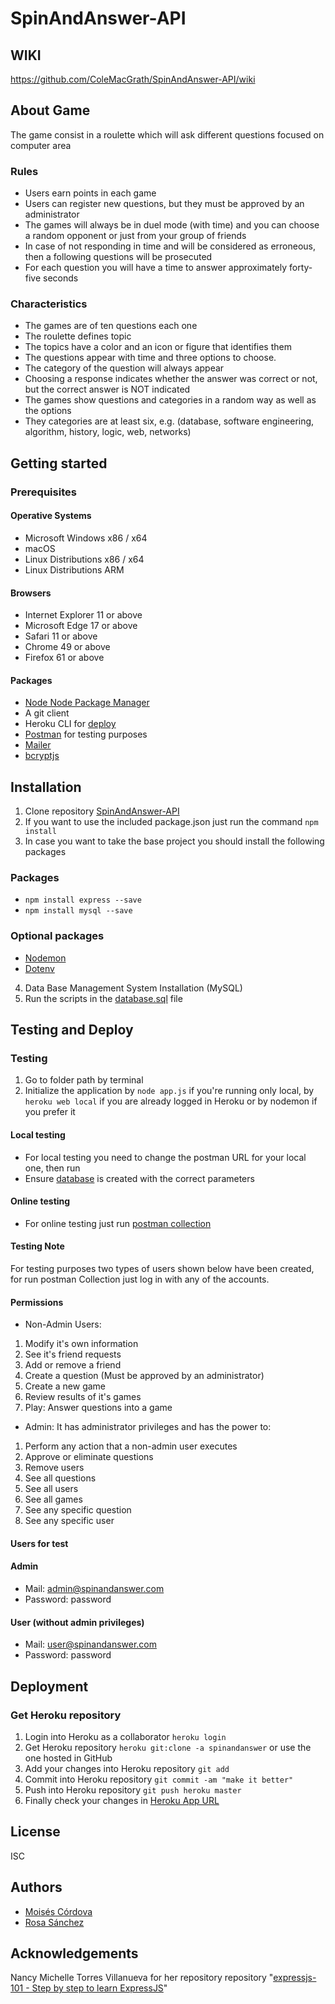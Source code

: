# SpinAndAnswer-API
## WIKI
https://github.com/ColeMacGrath/SpinAndAnswer-API/wiki

## About Game
The game consist in a roulette which will ask different questions focused on computer area
### Rules
* Users earn points in each game
* Users can register new questions, but they must be approved by an administrator
* The games will always be in duel mode (with time) and you can choose a random opponent or just from your group of friends
* In case of not responding in time and will be considered as erroneous, then a following questions will be prosecuted
* For each question you will have a time to answer approximately forty-five seconds
### Characteristics
* The games are of ten questions each one
* The roulette defines topic
* The topics have a color and an icon or figure that identifies them
* The questions appear with time and three options to choose. 
* The category of the question will always appear
* Choosing a response indicates whether the answer was correct or not, but the correct answer is NOT indicated
* The games show questions and categories in a random way as well as the options
* They categories are at least six, e.g. (database, software engineering, algorithm, history, logic, web, networks)

## Getting started
### Prerequisites
#### Operative Systems
* Microsoft Windows x86 / x64
* macOS
* Linux Distributions x86 / x64
* Linux Distributions ARM
#### Browsers
* Internet Explorer 11 or above
* Microsoft Edge 17 or above
* Safari 11 or above
* Chrome 49 or above
* Firefox 61 or above
#### Packages
* [Node Node Package Manager](https://www.npmjs.com/)
* A git client
* Heroku CLI for [deploy](https://www.npmjs.com/)
* [Postman](https://www.getpostman.com/) for testing purposes
* [Mailer](https://nodemailer.com/about/)
* [bcryptjs](https://www.npmjs.com/package/bcryptjs)

## Installation
1. Clone repository [SpinAndAnswer-API](https://github.com/ColeMacGrath/SpinAndAnswer-API.git)
2. If you want to use the included package.json just run the command `npm install`
3. In case you want to take the base project you should install the following packages
### Packages
* `npm install express --save`
* `npm install mysql --save`
### Optional packages
* [Nodemon](https://nodemon.io/)
* [Dotenv](https://www.npmjs.com/package/dotenv)
4. Data Base Management System Installation (MySQL)
5. Run the scripts in the [database.sql](https://1drv.ms/u/s!ArVWVB2r2uzhgpFrh58BmGmSjAYh4A) file

## Testing and Deploy
### Testing
1. Go to folder path by terminal
2. Initialize the application by `node app.js` if you're running only local, by `heroku web local` if you are already logged in Heroku or by nodemon if you prefer it
#### Local testing
* For local testing you need to change the postman URL for your local one, then run
* Ensure [database](https://1drv.ms/u/s!ArVWVB2r2uzhgpFrh58BmGmSjAYh4A) is created with the correct parameters
#### Online testing
* For online testing just run [postman collection](https://1drv.ms/u/s!ArVWVB2r2uzhgpFqcXVkW3q5PrZjHA)
#### Testing Note
For testing purposes two types of users shown below have been created, for run postman Collection just log in with any of the accounts.
#### Permissions
* Non-Admin Users:
1. Modify it's own information
2. See it's friend requests
3. Add or remove a friend
4. Create a question (Must be approved by an administrator)
5. Create a new game
6. Review results of it's games
7. Play: Answer questions into a game
* Admin: It has administrator privileges and has the power to:
1. Perform any action that a non-admin user executes
2. Approve or eliminate questions
3. Remove users
4. See all questions
5. See all users
6. See all games
7. See any specific question
8. See any specific user 
#### Users for test
#### Admin
* Mail: admin@spinandanswer.com
* Password: password
#### User (without admin privileges)
* Mail: user@spinandanswer.com
* Password: password

## Deployment
### Get Heroku repository
1. Login into Heroku as a collaborator `heroku login`
2. Get Heroku repository `heroku git:clone -a spinandanswer` or use the one hosted in GitHub
3. Add your changes into Heroku repository `git add `
4. Commit into Heroku repository `git commit -am "make it better"`
5. Push into Heroku repository `git push heroku master`
6. Finally check your changes in [Heroku App URL](https://spinandanswer.herokuapp.com)

## License
ISC

## Authors
* [Moisés Córdova](https://github.com/ColeMacGrath)
* [Rosa Sánchez](https://github.com/rolesaji)
## Acknowledgements
Nancy Michelle Torres Villanueva for her repository repository "[expressjs-101 - Step by step to learn ExpressJS](https://github.com/nmicht/expressjs-101)"
